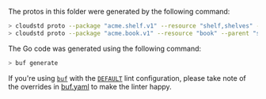 The protos in this folder were generated by the following command:

```sh
> cloudstd proto --package "acme.shelf.v1" --resource "shelf,shelves" --google
> cloudstd proto --package "acme.book.v1" --resource "book" --parent "shelf,shelves" --google
```

The Go code was generated using the following command:

```sh
> buf generate
```

If you're using [`buf`](https://docs.buf.build/introduction) with the [`DEFAULT`](https://docs.buf.build/lint/rules#default) lint configuration, please take note of the overrides in [buf.yaml](buf.yaml) to make the linter happy.
